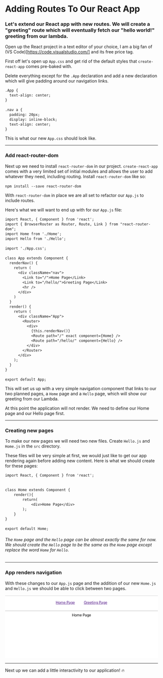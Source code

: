 # Adding Routes To Our React App

### Let's extend our React app with new routes. We will create a "greeting" route which will eventually fetch our "hello world!" greeting from our lambda. 

Open up the React project in a text editor of your choice, I am a big fan of (VS Code)[https://code.visualstudio.com/] and its free price tag.

First off let's open up `App.css` and get rid of the default styles that `create-react-app` comes pre-baked with.

Delete everything except for the `.App` declaration and add a new declaration which will give padding around our navigation links.

```
.App {
  text-align: center;
}

.nav a {
  padding: 20px;
  display: inline-block;
  text-align: center;
}

```

This is what our new `App.css` should look like.

---

### Add react-router-dom

Next up we need to install `react-router-dom` in our project.  `create-react-app` comes with a very limited set of initial modules and allows the user to add whatever they need, including routing.  Install `react-router-dom` like so:

`npm install --save react-router-dom`

With `react-router-dom` in place we are all set to refactor our `App.js` to include routes.

Here's what we will want to end up with for our `App.js` file:

```
import React, { Component } from 'react';
import { BrowserRouter as Router, Route, Link } from "react-router-dom";
import Home from './Home';
import Hello from './Hello';

import './App.css';

class App extends Component {
  renderNav() {
    return (
      <div className="nav">
        <Link to="/">Home Page</Link>
        <Link to="/hello/">Greeting Page</Link>
        <hr />
      </div>
    )
  }
  render() {
    return (
      <div className="App">
        <Router>
          <div>
            {this.renderNav()}
            <Route path="/" exact component={Home} />
            <Route path="/hello/" component={Hello} />
          </div>
        </Router>
      </div>
    );
  }
}

export default App;
```

This will set us up with a very simple navigation component that links to our two planned pages, a `Home` page and a `Hello` page, which will show our greeting from our Lambda.

At this point the application will not render.  We need to define our Home page and our Hello page first.

---

### Creating new pages

To make our new pages we will need two new files.  Create `Hello.js` and `Home.js` in the `src` directory. 

These files will be very simple at first, we would just like to get our app rendering again before adding new content.  Here is what we should create for these pages:

```
import React, { Component } from 'react';


class Home extends Component {
    render(){
        return(
            <div>Home Page</div>
        );
    }
}

export default Home;
```

###### The `Home` page and the `Hello` page can be almost exactly the same for now.  We should create the `Hello` page to be the same as the `Home` page except replace the word `Home` for `Hello`.  
---

### App renders navigation

With these changes to our `App.js` page and the addition of our new `Home.js` and `Hello.js` we should be able to click between two pages. 

![simple-web-page](https://raw.githubusercontent.com/learn-byte/hello-serverless-world/master/assets/images/simple-web-page.png)

---

Next up we can add a little interactivity to our application! 🔥
